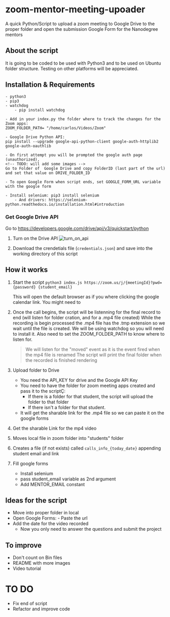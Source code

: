 # zoom-mentor-meeting-upoader

A quick Python/Script to upload a zoom meeting to Google Drive to the proper folder and open the submission Google Form for the Nanodegree mentors

## About the script

It is going to be coded to be used with Python3 and to be used on Ubuntu folder structure.
Testing on other platforms will be appreciated.

## Installation & Requirements

    - python3
    - pip3
    - watchdog
        - pip install watchdog

    - Add in your index.py the folder where to track the changes for the Zoom apps:
    ZOOM_FOLDER_PATH= "/home/carlos/Videos/Zoom"

    - Google Drive Python API:
    pip install --upgrade google-api-python-client google-auth-httplib2 google-auth-oauthlib

    - On first attempt you will be prompted the google auth page (unauthorized),
    <!-- TODO: will add some images -->
    Go to Folder of  Google Drive and copy FolderID (last part of the url) and set that value on DRIVE_FOLDER_ID

    - To open Google Form when script ends, set GOOGLE_FORM_URL variable with the google form

    - Install selenium: pip3 install selenium
        - And drivers: https://selenium-python.readthedocs.io/installation.html#introduction

### Get Google Drive API

Go to https://developers.google.com/drive/api/v3/quickstart/python

1. Turn on the Drive API
   ![turn_on_api]("https://github.com/carlosloureda/zoom-mentor-meeting-uploader/blob/mastergit/img/1_google_drive.png")

2. Download the crendetials file (`credentials.json`) and save into the working directory of this script

## How it works

1. Start the script
   `python3 index.js https://zoom.us/j/{meetingId}?pwd={password} {student_email}`

   This will open the default browser as if you where clicking the google calendar link.
   You might need to

2. Once the call begins, the script will be listenning for the final record to end (will listen for folder cration, and for a .mp4 file created)
   While the recording is begin processed the .mp4 file has the .tmp extension so we wait until the file is created.
   We will be using watchdog so you will need to install it.
   Also need to set the ZOOM_FOLDER_PATH to know where to listen for.

   > We will listen for the "moved" event as it is the event fired when the mp4 file is renamed
   > The script will print the final folder when the recorded is finished rendering

3. Upload folder to Drive

   - You need the API_KEY for drive and the Google API Key
   - You need to have the folder for zoom meeting apps created and pass it to the scriptÇ:
     - If there is a folder for that student, the script will upload the folder to that folder
     - If there isn't a folder for that student.
   - It will get the sharable link for the .mp4 file so we can paste it on the google forms

4. Get the sharable Link for the mp4 video

5. Moves local file in zoom folder into "students" folder

6. Creates a file (if not exists) called `calls_info_{today_date}` appending student email and link

7. Fill google forms
   - Install selenium
   - pass student_email variable as 2nd argument
   - Add MENTOR_EMAIL constant

## Ideas for the script

- Move into proper folder in local
- Open Google Forms: - Paste the url
- Add the date for the video recorded
  - Now you only need to answer the questions and submit the project

## To improve

- Don't count on Bin files
- README with more images
- Video tutorial

# TO DO

- Fix end of script
- Refactor and improve code
